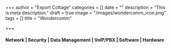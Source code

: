 +++
author = "Export Cottage"
categories = []
date = ""
description = "This is meta description."
draft = true
image = "/images/wondercomm_icon.png"
tags = []
title = "Wondercomm"

+++
#### Network | Security | Data Management | VoIP/PBX | Software | Hardware